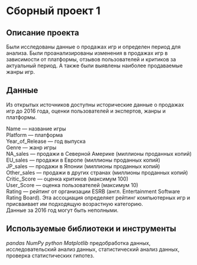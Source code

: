 # Сборный проект 1

## Описание проекта
Были исследованы данные о продажах игр и определен период для анализа. Были проанализированы изменения в продажах игр в зависимости от платформы, отзывов пользователей и критиков за актуальный период. А также были выявлены наиболее продаваемые жанры игр.


## Данные

Из открытых источников доступны исторические данные о продажах игр до 2016 года, оценки пользователей и экспертов, жанры и платформы.        
     
Name — название игры  
Platform — платформа  
Year_of_Release — год выпуска  
Genre — жанр игры  
NA_sales — продажи в Северной Америке (миллионы проданных копий)  
EU_sales — продажи в Европе (миллионы проданных копий)  
JP_sales — продажи в Японии (миллионы проданных копий)  
Other_sales — продажи в других странах (миллионы проданных копий)  
Critic_Score — оценка критиков (максимум 100)  
User_Score — оценка пользователей (максимум 10)  
Rating — рейтинг от организации ESRB (англ. Entertainment Software Rating Board). Эта ассоциация определяет рейтинг компьютерных игр и присваивает им подходящую возрастную категорию.  
Данные за 2016 год могут быть неполными.        
  

  
## Используемые библиотеки и инструменты
*pandas* *NumPy* *python* *Matplotlib* предобработка данных, исследовательский анализ данных, 
статистический анализ данных, проверка статистических гипотез.
